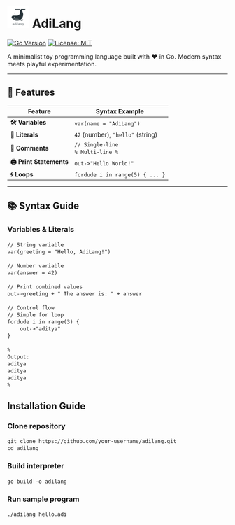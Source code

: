 # <img src="logo.png" alt="AdiLang Logo" width="50"/> AdiLang

[![Go Version](https://img.shields.io/badge/go-1.21%2B-blue.svg)](https://golang.org)
[![License: MIT](https://img.shields.io/badge/License-MIT-yellow.svg)](https://opensource.org/licenses/MIT)

A minimalist toy programming language built with ❤️ in Go. Modern syntax meets playful experimentation.

---

## 🚀 Features

<div align="center">

| **Feature**               | **Syntax Example**                          |
|---------------------------|---------------------------------------------|
| **🛠️ Variables**          | `var(name = "AdiLang")`                     |
| **📜 Literals**            | `42` (number), `"hello"` (string)           |
| **💬 Comments**            | `// Single-line`<br>`% Multi-line %`        |
| **🖨️ Print Statements**   | `out->"Hello World!"`                       |
| **🌀 Loops**               | `fordude i in range(5) { ... }`             |

</div>

---

## 📚 Syntax Guide

### Variables & Literals
```adilang
// String variable
var(greeting = "Hello, AdiLang!")

// Number variable
var(answer = 42)

// Print combined values
out->greeting + " The answer is: " + answer

// Control flow
// Simple for loop
fordude i in range(3) {
    out->"aditya"
}

%
Output:
aditya
aditya 
aditya
%
```

## Installation Guide 

### Clone repository
```
git clone https://github.com/your-username/adilang.git
cd adilang
```
### Build interpreter
```
go build -o adilang
```
### Run sample program
```
./adilang hello.adi
```

